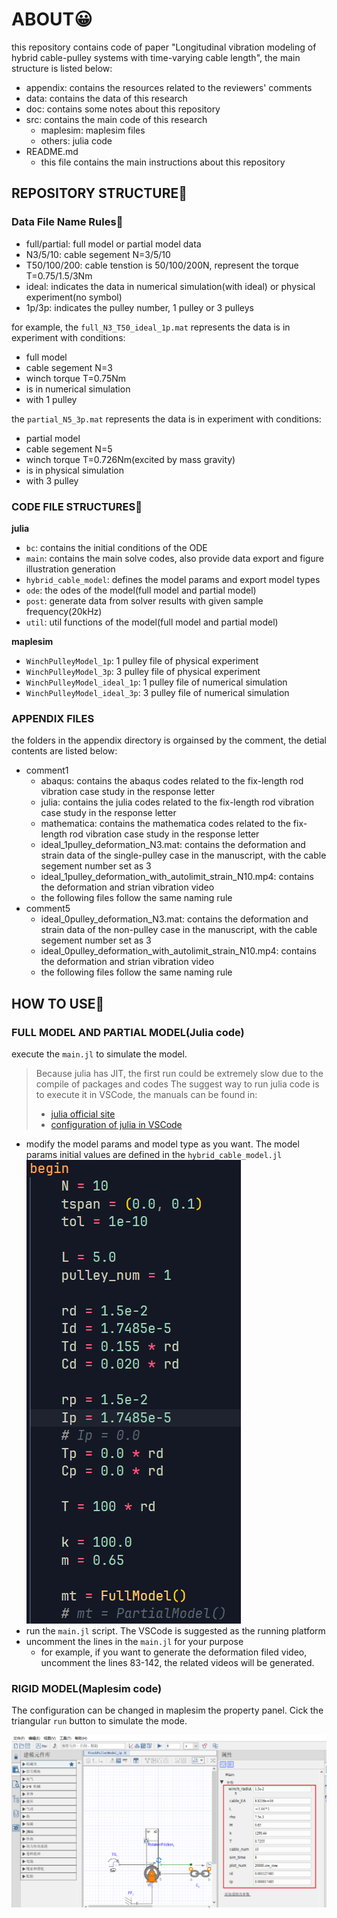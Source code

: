 # ABOUT😀

this repository contains code of paper "Longitudinal vibration modeling of hybrid cable-pulley systems with time-varying cable length", the main structure is listed below:

- appendix: contains the resources related to the reviewers' comments
- data: contains the data of this research
- doc: contains some notes about this repository
- src: contains the main code of this research
  - maplesim: maplesim files
  - others: julia code
- README.md
  - this file contains the main instructions about this repository

## REPOSITORY STRUCTURE🤖

### Data File Name Rules👀

- full/partial: full model or partial model data
- N3/5/10: cable segement N=3/5/10
- T50/100/200: cable tenstion is 50/100/200N, represent the torque T=0.75/1.5/3Nm
- ideal: indicates the data in numerical simulation(with ideal) or physical experiment(no symbol)
- 1p/3p: indicates the pulley number, 1 pulley or 3 pulleys

for example, the `full_N3_T50_ideal_1p.mat` represents the data is in experiment with conditions:

- full model
- cable segement N=3
- winch torque T=0.75Nm
- is in numerical simulation
- with 1 pulley

the `partial_N5_3p.mat` represents the data is in experiment with conditions:

- partial model
- cable segement N=5
- winch torque T=0.726Nm(excited by mass gravity)
- is in physical simulation
- with 3 pulley

### CODE FILE STRUCTURES👻

**julia**

- `bc`: contains the initial conditions of the ODE
- `main`: contains the main solve codes, also provide data export and figure illustration generation
- `hybrid_cable_model`: defines the model params and export model types
- `ode`: the odes of the model(full model and partial model)
- `post`: generate data from solver results with given sample frequency(20kHz)
- `util`: util functions of the model(full model and partial model)

**maplesim**

- `WinchPulleyModel_1p`: 1 pulley file of physical experiment
- `WinchPulleyModel_3p`: 3 pulley file of physical experiment
- `WinchPulleyModel_ideal_1p`: 1 pulley file of numerical simulation
- `WinchPulleyModel_ideal_3p`: 3 pulley file of numerical simulation

### APPENDIX FILES

the folders in the appendix directory is orgainsed by the comment, the detial contents are listed below:

- comment1
  - abaqus: contains the abaqus codes related to the fix-length rod vibration case study in the response letter
  - julia: contains the julia codes related to the fix-length rod vibration case study in the response letter
  - mathematica: contains the mathematica codes related to the fix-length rod vibration case study in the response letter
  - ideal_1pulley_deformation_N3.mat: contains the deformation and strain data of the single-pulley case in the manuscript, with the cable segement number set as 3
  - ideal_1pulley_deformation_with_autolimit_strain_N10.mp4: contains the deformation and strian vibration video
  - the following files follow the same naming rule
- comment5
  - ideal_0pulley_deformation_N3.mat: contains the deformation and strain data of the non-pulley case in the manuscript, with the cable segement number set as 3
  - ideal_0pulley_deformation_with_autolimit_strain_N10.mp4: contains the deformation and strian vibration video
  - the following files follow the same naming rule

## HOW TO USE🤠

### FULL MODEL AND PARTIAL MODEL(Julia code)

execute the `main.jl` to simulate the model.

> Because julia has JIT, the first run could be extremely slow due to the compile of packages and codes
> The suggest way to run julia code is to execute it in VSCode, the manuals can be found in:
>
> - [julia official site](https://discourse.julialang.org/)
> - [configuration of julia in VSCode](https://code.visualstudio.com/docs/languages/julia)

- modify the model params and model type as you want. The model params initial values are defined in the `hybrid_cable_model.jl` ![alt text](asset/main_model_param.png)
- run the `main.jl` script. The VSCode is suggested as the running platform
- uncomment the lines in the `main.jl` for your purpose
  - for example, if you want to generate the deformation filed video, uncomment the lines 83-142, the related videos will be generated.

### RIGID MODEL(Maplesim code)

The configuration can be changed in maplesim the property panel. Cick the triangular `run` button to simulate the mode.

![maplesim configuration](asset/maplesim_panel.png)
